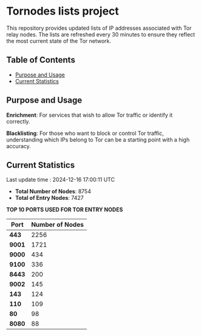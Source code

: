 # Tornodes lists project

This repository provides updated lists of IP addresses associated with Tor relay nodes. The lists are refreshed every 30 minutes to ensure they reflect the most current state of the Tor network.

## Table of Contents

- [Purpose and Usage](#purpose-and-usage)
- [Current Statistics](#current-statistics)


## Purpose and Usage

**Enrichment**: For services that wish to allow Tor traffic or identify it correctly.

**Blacklisting**: For those who want to block or control Tor traffic, understanding which IPs belong to Tor can be a starting point with a high accuracy.

## Current Statistics

Last update time : 2024-12-16 17:00:11 UTC

- **Total Number of Nodes**: 8754
- **Total of Entry Nodes**: 7427

**TOP 10 PORTS USED FOR TOR ENTRY NODES**

| **Port** | **Number of Nodes** |
|------|-----------------|
| **443**   | 2256  |
| **9001**   | 1721  |
| **9000**   | 434  |
| **9100**   | 336  |
| **8443**   | 200  |
| **9002**   | 145  |
| **143**   | 124  |
| **110**   | 109  |
| **80**   | 98  |
| **8080**   | 88  |


